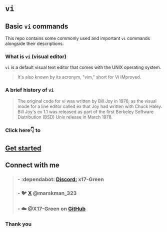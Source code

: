 # `vi`

## **Basic `vi` commands**
This repo contains some commonly used and important `vi` commands alongside their descriptions.

### What is `vi` (visual editor)
`vi` is a default visual text editor that comes with the UNIX operating system.
> It's also known by its acronym, "vim," short for Vi IMproved.

### A brief history of `vi`
> The original code for vi was written by Bill Joy in 1976, as the visual mode for a line editor called ex that Joy had written with Chuck Haley. Bill Joy's ex 1.1 was released as part of the first Berkeley Software Distribution (BSD) Unix release in March 1978.

### Click here:point_down: to
## **[Get started](vi/README.md)**

## Connect with me 
> ### - :dependabot: [Discord:](https://discord.com/users/982980024950997073) **x17-Green** 
> ### - :bird: [X](https://twitter.com/marksman_323) @marskman_323
> ### - :cloud: @X17-Green on [GitHub](https://github.com/x17-Green)

### **Thank you**